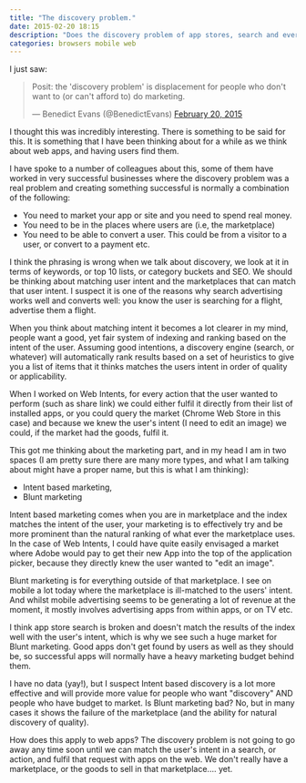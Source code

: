 ```yaml
---
title: "The discovery problem."
date: 2015-02-20 18:15
description: "Does the discovery problem of app stores, search and everywhere else only affect those who don't or can't market?"
categories: browsers mobile web
---
```


I just saw:

<blockquote class="twitter-tweet" data-partner="tweetdeck"><p>Posit: the &#39;discovery problem&#39; is displacement for people who don&#39;t want to (or can&#39;t afford to) do marketing.</p>&mdash; Benedict Evans (@BenedictEvans) <a href="https://twitter.com/BenedictEvans/status/568844018651500544">February 20, 2015</a></blockquote>
<script async src="//platform.twitter.com/widgets.js" charset="utf-8"></script>

I thought this was incredibly interesting.  There is something to be said for this. It is something that I have been
thinking about for a while as we think about web apps, and having users find them.

I have spoke to a number of colleagues about this, some of them have worked in very successful businesses where the
discovery problem was a real problem and creating something successful is normally a combination of the following:

*  You need to market your app or site and you need to spend real money.
*  You need to be in the places where users are (i.e, the marketplace)
*  You need to be able to convert a user. This could be from a visitor to a user, or convert to a payment etc.

I think the phrasing is wrong when we talk about discovery, we look at it in terms of keywords, or top 10 lists, 
or category buckets and SEO. We should be thinking about matching user intent and the marketplaces that can match
that user intent. I suspect it is one of the reasons why search advertising works well and converts well: 
you know the user is searching for a flight, advertise them a flight.

When you think about matching intent it becomes a lot clearer in my mind, people want a good, yet fair system of
indexing and ranking based on the intent of the user. Assuming good intentions, a discovery engine (search, or whatever) will automatically rank results
based on a set of heuristics to give you a list of items that it thinks matches the users intent in order of 
quality or applicability.

When I worked on Web Intents, for every action that the user wanted to perform (such as share link) we could 
either fulfil it directly from their list of installed apps, or you could query the market (Chrome Web Store in this case) and because
we knew the user's intent (I need to edit an image) we could, if the market had the goods, fulfil it.

This got me thinking about the marketing part, and in my head I am in two spaces (I am pretty sure there are many
more types, and what I am talking about might have a proper name, but this is what I am thinking):

*  Intent based marketing,
*  Blunt marketing

Intent based marketing comes when you are in marketplace and the index matches the intent of the user, 
your marketing is to effectively try and be more prominent than the natural ranking of what ever the marketplace
uses. In the case of Web Intents, I could have quite easily envisaged a market where Adobe would pay to get 
their new App into the top of the application picker, because they directly knew the user wanted to "edit an image".

Blunt marketing is for everything outside of that marketplace. I see on mobile a lot today where the marketplace is ill-matched to the users' intent.  And 
whilst mobile advertising seems to be generating a lot of revenue at the moment, it mostly involves advertising apps 
from within apps, or on TV etc.

I think app store search is broken and doesn't match the results of the index well with the user's intent, which is 
why we see such a huge market for Blunt marketing.  Good apps don't get found by users as well as they should be, 
so successful apps will normally have a heavy marketing budget behind them.

I have no data (yay!), but I suspect Intent based discovery is a lot more effective and will provide more value 
for people who want "discovery" AND people who have budget to market. Is Blunt marketing bad? No, but in many cases it
shows the failure of the marketplace (and the ability for natural discovery of quality).

How does this apply to web apps?  The discovery problem is not going to go away any time soon until we can match
the user's intent in a search, or action, and fulfil that request with apps on the web. We don't really have a marketplace, or the goods
to sell in that marketplace.... yet.
